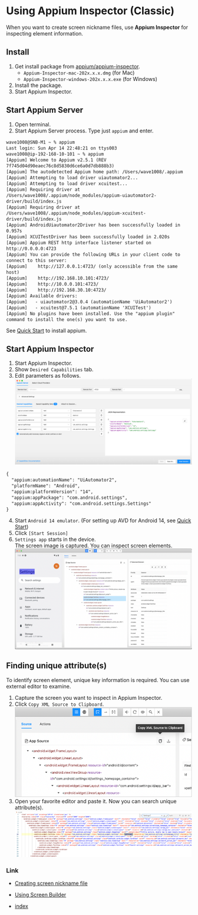 # Using Appium Inspector (Classic)

When you want to create screen nickname files, use **Appium Inspector** for inspecting element information.

## Install

1. Get install package from [appium/appium-inspector](https://github.com/appium/appium-inspector/releases).
    - `Appium-Inspector-mac-202x.x.x.dmg` (for Mac)
    - `Appium-Inspector-windows-202x.x.x.exe` (for Windows)
2. Install the package.
3. Start Appium Inspector.

## Start Appium Server

1. Open terminal.
2. Start Appium Server process. Type just ```appium``` and enter.

```
wave1008@SNB-M1 ~ % appium
Last login: Sun Apr 14 22:48:21 on ttys003
wave1008@ip-192-168-10-101 ~ % appium
[Appium] Welcome to Appium v2.5.1 (REV 7f745d04d90eaec76c8d5830d6ce6a0d7db888b3)
[Appium] The autodetected Appium home path: /Users/wave1008/.appium
[Appium] Attempting to load driver uiautomator2...
[Appium] Attempting to load driver xcuitest...
[Appium] Requiring driver at /Users/wave1008/.appium/node_modules/appium-uiautomator2-driver/build/index.js
[Appium] Requiring driver at /Users/wave1008/.appium/node_modules/appium-xcuitest-driver/build/index.js
[Appium] AndroidUiautomator2Driver has been successfully loaded in 0.957s
[Appium] XCUITestDriver has been successfully loaded in 2.020s
[Appium] Appium REST http interface listener started on http://0.0.0.0:4723
[Appium] You can provide the following URLs in your client code to connect to this server:
[Appium] 	http://127.0.0.1:4723/ (only accessible from the same host)
[Appium] 	http://192.168.10.101:4723/
[Appium] 	http://10.0.0.101:4723/
[Appium] 	http://192.168.30.10:4723/
[Appium] Available drivers:
[Appium]   - uiautomator2@3.0.4 (automationName 'UiAutomator2')
[Appium]   - xcuitest@7.5.1 (automationName 'XCUITest')
[Appium] No plugins have been installed. Use the "appium plugin" command to install the one(s) you want to use.
```

See [Quick Start](../../quick-start.md) to install appium.

## Start Appium Inspector

1. Start Appium Inspector.
2. Show `Desired Capabilities` tab.
3. Edit parameters as follows.
   <br>![](_images/desired_capability_android.png)<br>

```
{
  "appium:automationName": "UiAutomator2",
  "platformName": "Android",
  "appium:platformVersion": "14",
  "appium:appPackage": "com.android.settings",
  "appium:appActivity": "com.android.settings.Settings"
}
```

4. Start `Android 14 emulator`. (For setting up AVD for Android 14, see [Quick Start](../../quick-start.md))
5. Click `[Start Session]`
6. `Settings app` starts in the device. <br>The screen image is captured. You can inspect screen elements.
   <br>![](_images/screen_captured_in_inspector.png)

## Finding unique attribute(s)

To identify screen element, unique key information is required. You can use external editor to examine.

1. Capture the screen you want to inspect in Appium Inspector.
2. Click `Copy XML Source to Clipboard`.
   <br>![](_images/copy_xml_source_to_clipboard.png)
3. Open your favorite editor and paste it. Now you can search unique attribute(s).
   <br>![](_images/finding_unique_attributes_in_editor.png)

### Link

- [Creating screen nickname file](creating_screen_nickname_file.md)
- [Using Screen Builder](using_screen_builder.md)


- [index](../../index.md)

